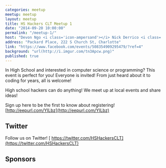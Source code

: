 ```yaml
---
categories: meetup
meetup: meetup
layout: meetup
title: HS Hackers CLT Meetup 1
date: "2014-09-20 10:00:00"
permalink: "/meetup-1/"
host: "Devon Ngo <i class='icon-ampersand'></i> Nick Derrico <i class='icon-ampersand'></i> Abby Walker"
address: "Packard Place, 222 S Church St, Charlotte"
link: "https://www.facebook.com/events/508354909295479/?ref=4"
background: "url(http://i.imgur.com/tn3Apcw.png)"
published: true
---
```


In High School and interested in computer science or programming? This event is perfect for you! Everyone is invited! From just heard about it to coding for years, all is welcome!


High school hackers can do anything! We meet up at local events and share ideas!


Sign up here to be the first to know about registering!
[http://eepurl.com/YILbz](http://eepurl.com/YILbz)


## Twitter

Follow us on Twitter!
[<i class='icon-twitter'></i> https://twitter.com/HSHackersCLT](https://twitter.com/HSHackersCLT)


## Sponsors